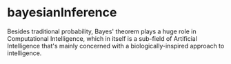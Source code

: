 # bayesianInference

Besides traditional probability, Bayes' theorem plays a huge role in Computational Intelligence, which in itself is a sub-field of Artificial Intelligence that's mainly concerned with a biologically-inspired approach to intelligence. 
